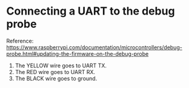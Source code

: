 # Connecting a UART to the debug probe

Reference: <https://www.raspberrypi.com/documentation/microcontrollers/debug-probe.html#updating-the-firmware-on-the-debug-probe>

1. The YELLOW wire goes to UART TX.
2. The RED wire goes to UART RX.
3. The BLACK wire goes to ground.
